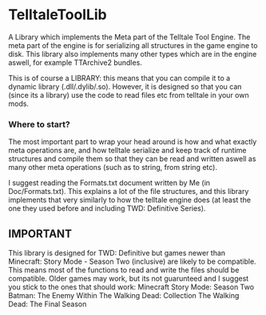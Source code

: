 # TelltaleToolLib
A Library which implements the Meta part of the Telltale Tool Engine. The meta part of the engine is for serializing all structures in the game engine to disk. This library also implements many other types which are in the engine aswell, for example TTArchive2 bundles.

This is of course a LIBRARY: this means that you can compile it to a dynamic library (.dll/.dylib/.so). However, it is designed so that you can (since its a library) use the code to read
files etc from telltale in your own mods.

### Where to start?
The most important part to wrap your head around is how and what exactly meta operations are, and how telltale serialize and keep track of runtime structures and compile them
so that they can be read and written aswell as many other meta operations (such as to string, from string etc).

I suggest reading the Formats.txt document written by Me (in Doc/Formats.txt). This explains a lot of the file structures, and this library implements that very similarly 
to how the telltale engine does (at least the one they used before and including TWD: Definitive Series). 

## IMPORTANT
This library is designed for TWD: Definitive but games newer than Minecraft: Story Mode - Season Two (inclusive) are likely to be compatible. This means most of the functions to read and write the files should be compatible. 
Older games may work, but its not guarunteed and I suggest you stick to the ones that should work:
Minecraft Story Mode: Season Two
Batman: The Enemy Within
The Walking Dead: Collection
The Walking Dead: The Final Season
